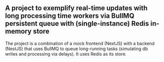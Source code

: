 ## A project to exemplify real-time updates with long processing time workers via BullMQ persistent queue with (single-instance) Redis in-memory store

The project is a combination of a mock frontend (NextJS) with a backend (NestJS) that uses BullMQ to queue long-running tasks (simulating db writes and processing via delays). It uses Redis as its store.
